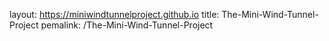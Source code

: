 layout: https://miniwindtunnelproject.github.io
title: The-Mini-Wind-Tunnel-Project
pemalink: /The-Mini-Wind-Tunnel-Project
